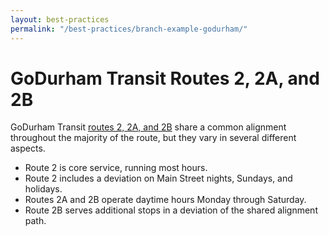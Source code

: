 ```yaml
---
layout: best-practices
permalink: "/best-practices/branch-example-godurham/"
---
```


# GoDurham Transit Routes 2, 2A, and 2B

GoDurham Transit [routes 2, 2A, and 2B](http://admin.gotransitnc.org/sites/default/files/godurham/aug2016/Route%202%20PDF%20August%202016.pdf) share a common alignment throughout the majority of the route, but they vary in several different aspects.

  * Route 2 is core service, running most hours.
  * Route 2 includes a deviation on Main Street nights, Sundays, and holidays.
  * Routes 2A and 2B operate daytime hours Monday through Saturday.
  * Route 2B serves additional stops in a deviation of the shared alignment path.
